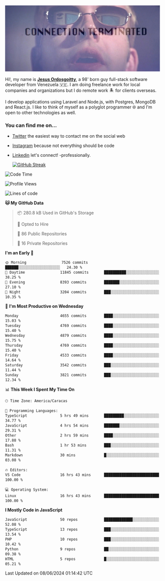 ![hackers movie reference](./disconnected.jpg)

Hi!, my name is [**Jesus Ordosgoitty**](https://jodaz.dev), a 98' born guy full-stack software developer from Venezuela 🇻🇪. I am doing freelance work for local companies and organizations but I do remote work 🏝️ for clients overseas. 

I develop applications using Laravel and Node.js, with Postgres, MongoDB and React.js. I like to think of myself as a polyglot programmer 🌐 and I'm open to other technologies as well.

### You can find me on...

- [Twitter](https://twitter.com/jodaz_) the easiest way to contact me on the social web
- [Instagram](https://instagram.com/jodaz_) because not everything should be code
- [Linkedin](https://linkedin.com/in/jodaz) let's connect! -professionally.


    [![GitHub Streak](https://streak-stats.demolab.com?user=jodaz&theme=tokyonight)](https://git.io/streak-stats)

<!--START_SECTION:waka-->
![Code Time](http://img.shields.io/badge/Code%20Time-7%2C635%20hrs%2037%20mins-blue)

![Profile Views](http://img.shields.io/badge/Profile%20Views-0-blue)

![Lines of code](https://img.shields.io/badge/From%20Hello%20World%20I%27ve%20Written-83.4%20million%20lines%20of%20code-blue)

**🐱 My GitHub Data** 

> 📦 280.8 kB Used in GitHub's Storage 
 > 
> 💼 Opted to Hire
 > 
> 📜 86 Public Repositories 
 > 
> 🔑 16 Private Repositories 
 > 
**I'm an Early 🐤** 

```text
🌞 Morning                7526 commits        ██████░░░░░░░░░░░░░░░░░░░   24.30 % 
🌆 Daytime                11845 commits       ██████████░░░░░░░░░░░░░░░   38.25 % 
🌃 Evening                8393 commits        ███████░░░░░░░░░░░░░░░░░░   27.10 % 
🌙 Night                  3204 commits        ███░░░░░░░░░░░░░░░░░░░░░░   10.35 % 
```
📅 **I'm Most Productive on Wednesday** 

```text
Monday                   4655 commits        ████░░░░░░░░░░░░░░░░░░░░░   15.03 % 
Tuesday                  4769 commits        ████░░░░░░░░░░░░░░░░░░░░░   15.40 % 
Wednesday                4879 commits        ████░░░░░░░░░░░░░░░░░░░░░   15.75 % 
Thursday                 4769 commits        ████░░░░░░░░░░░░░░░░░░░░░   15.40 % 
Friday                   4533 commits        ████░░░░░░░░░░░░░░░░░░░░░   14.64 % 
Saturday                 3542 commits        ███░░░░░░░░░░░░░░░░░░░░░░   11.44 % 
Sunday                   3821 commits        ███░░░░░░░░░░░░░░░░░░░░░░   12.34 % 
```


📊 **This Week I Spent My Time On** 

```text
🕑︎ Time Zone: America/Caracas

💬 Programming Languages: 
TypeScript               5 hrs 49 mins       █████████░░░░░░░░░░░░░░░░   34.77 % 
JavaScript               4 hrs 54 mins       ███████░░░░░░░░░░░░░░░░░░   29.31 % 
Other                    2 hrs 59 mins       ████░░░░░░░░░░░░░░░░░░░░░   17.88 % 
Bash                     1 hr 53 mins        ███░░░░░░░░░░░░░░░░░░░░░░   11.31 % 
Markdown                 30 mins             █░░░░░░░░░░░░░░░░░░░░░░░░   03.08 % 

🔥 Editors: 
VS Code                  16 hrs 43 mins      █████████████████████████   100.00 % 

💻 Operating System: 
Linux                    16 hrs 43 mins      █████████████████████████   100.00 % 
```

**I Mostly Code in JavaScript** 

```text
JavaScript               50 repos            █████████████░░░░░░░░░░░░   52.08 % 
TypeScript               13 repos            ███░░░░░░░░░░░░░░░░░░░░░░   13.54 % 
PHP                      10 repos            ███░░░░░░░░░░░░░░░░░░░░░░   10.42 % 
Python                   9 repos             ██░░░░░░░░░░░░░░░░░░░░░░░   09.38 % 
HTML                     5 repos             █░░░░░░░░░░░░░░░░░░░░░░░░   05.21 % 
```




 Last Updated on 08/06/2024 01:14:42 UTC
<!--END_SECTION:waka-->
